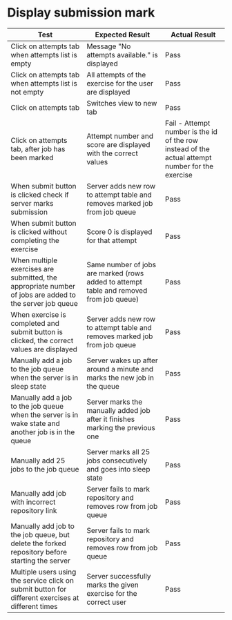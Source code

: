# Display submission mark 

| Test                                                           | Expected Result | Actual Result |
|----------------------------------------------------------------|--------------------------------------------------------------------------|---------------|
| Click on attempts tab when attempts list is empty | Message "No attempts available." is displayed  | Pass          |
| Click on attempts tab when attempts list is not empty | All attempts of the exercise for the user are displayed    | Pass          |
| Click on attempts tab | Switches view to new tab     | Pass          |
| Click on attempts tab, after job has been marked | Attempt number and score are displayed with the correct values   | Fail - Attempt number is the id of the row instead of the actual attempt number for the exercise          |
| When submit button is clicked check if server marks submission | Server adds new row to attempt table and removes marked job from job queue     | Pass          |
| When submit button is clicked without completing the exercise | Score 0 is displayed for that attempt   | Pass          |
| When multiple exercises are submitted, the appropriate number of jobs are added to the server job queue | Same number of jobs are marked (rows added to attempt table and removed from job queue)    | Pass          |
| When exercise is completed and submit button is clicked, the correct values are displayed | Server adds new row to attempt table and removes marked job from job queue    | Pass          |
| Manually add a job to the job queue when the server is in sleep state | Server wakes up after around a minute and marks the new job in the queue    | Pass          |
| Manually add a job to the job queue when the server is in wake state and another job is in the queue | Server marks the manually added job after it finishes marking the previous one  | Pass          |
| Manually add 25 jobs to the job queue | Server marks all 25 jobs consecutively and goes into sleep state    | Pass          |
| Manually add job with incorrect repository link | Server fails to mark repository and removes row from job queue    | Pass          |
| Manually add job to the job queue, but delete the forked repository before starting the server | Server fails to mark repository and removes row from job queue    | Pass          |
| Multiple users using the service click on submit button for different exercises at different times | Server successfully marks the given exercise for the correct user    | Pass          |